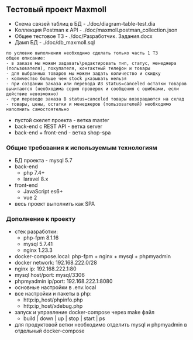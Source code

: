## Тестовый проект Maxmoll

* Схема связей таблиц в БД - ./doc/diagram-table-test.dia
* Коллекция Postman к API - ./doc/maxmoll.postman_collection.json
* Общее тестовое ТЗ - ./doc/Разработчик. Задания.docx
* Дамп БД - ./doc/db_maxmoll.sql

>
    по условию выполнения необходимо сделать только часть 1 ТЗ
    общее описание:
    - в заказе мы можем задавать\редактировать тип, статус, менеджера (пользователя), покупателя, контактный телефон и товары
    - для выбранных товаров мы можем задать количество и скидку
    - количество больше чем stock указывать нельзя
    - при создании заказа или перевода ИЗ status=canceled остатки товаров вычитаются (необходима серия проверок и сообщения с ошибками, если действие невозможно)
    - при переводе заказа В status=canceled товары возвращаются на склад
    - товары, цены, остатки и менеджеров (пользователей) необходимо наполнить самостоятельно

* пустой скелет проекта - ветка master
* back-end с REST API - ветка server
* back-end + front-end - ветка shop-spa

### Общие требования к используемым технологиям
* БД проекта - mysql 5.7
* back-end
  * php 7.4+
  * laravel 8.x
* front-end
  * JavaScript es6+
  * vue 2
* весь проект выполнить как SPA

### Дополнение к проекту
* стек разработки:
  * php-fpm 8.1.16
  * mysql 5.7.41
  * nginx 1.23.3
* docker-compose.local: php-fpm + nginx + mysql + phpmyadmin
* docker network: 192.168.222.0/28
* nginx ip: 192.168.222.1:80
* mysql host/port: mysql/3306
* phpmyadmin ip/port: 192.168.222.1:8080
* основные настройки в .env.local
* все настройки и пакеты в php:
  * http:ip_host/phpinfo.php
  * http:ip_host/xdebug.php
* запуск и управление docker-compose через make файл
  * build | down | up | stop | start | ps
* для продуктовой ветки необходимо отделить mysql и phpmyadmin в отдельный docker-compose
